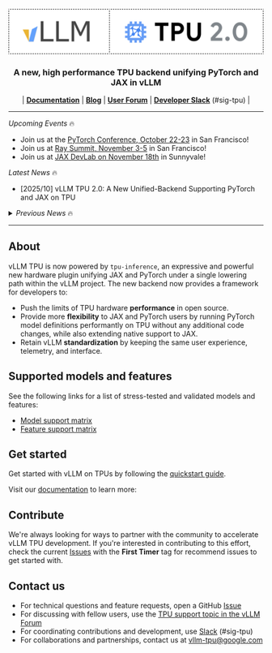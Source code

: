 <p align="center">
  <img src="docs/assets/tpu2.0_banner.png" alt="vLLM TPU 2.0">
</p>

<h3 align="center">
A new, high performance TPU backend unifying PyTorch and JAX in vLLM
</h3>

<p align="center">
| <a href="https://github.com/vllm-project/tpu-inference/tree/main/docs"><b>Documentation</b></a> | <a href="https://blog.vllm.ai/"><b>Blog</b></a> | <a href="https://discuss.vllm.ai/c/hardware-support/google-tpu-support/27"><b>User Forum</b></a> | <a href="https://slack.vllm.ai"><b>Developer Slack</b></a> (#sig-tpu) |
</p>

---

_Upcoming Events_ 🔥

- Join us at the [PyTorch Conference, October 22-23](https://events.linuxfoundation.org/pytorch-conference/) in San Francisco!
- Join us at [Ray Summit, November 3-5](https://www.anyscale.com/ray-summit/2025) in San Francisco!
- Join us at [JAX DevLab on November 18th](https://rsvp.withgoogle.com/events/devlab-fall-2025) in Sunnyvale!
  
_Latest News_ 🔥

- [2025/10] vLLM TPU 2.0: A New Unified-Backend Supporting PyTorch and JAX on TPU
<!--TODO: add link: Read Google Cloud's Blog Post about vLLM TPU 2.0!-->

<details>
<summary><i>Previous News</i> 🔥</summary>
  
</details>

---

## About

vLLM TPU is now powered by `tpu-inference`, an expressive and powerful new hardware plugin unifying JAX and PyTorch under a single lowering path within the vLLM project. The new backend now provides a framework for developers to:

- Push the limits of TPU hardware **performance** in open source.
- Provide more **flexibility** to JAX and PyTorch users by running PyTorch model definitions performantly on TPU without any additional code changes, while also extending native support to JAX.
- Retain vLLM **standardization** by keeping the same user experience, telemetry, and interface.

## Supported models and features

See the following links for a list of stress-tested and validated models and features:

- [Model support matrix](https://github.com/vllm-project/tpu-inference/blob/main/model_support_matrix.csv)
- [Feature support matrix](https://github.com/vllm-project/tpu-inference/blob/main/feature_support_matrix.csv)

## Get started

Get started with vLLM on TPUs by following the [quickstart guide](https://github.com/vllm-project/tpu-inference/tree/main/docs/getting_started/quickstart.md).

Visit our [documentation](https://github.com/vllm-project/tpu-inference/tree/main/docs) to learn more:

## Contribute

We're always looking for ways to partner with the community to accelerate vLLM TPU development. If you're interested in contributing to this effort, check the current [Issues](https://github.com/vllm-project/tpu-inference/issues) with the **First Timer** tag for recommend issues to get started with.

## Contact us

- For technical questions and feature requests, open a GitHub [Issue](https://github.com/vllm-project/tpu-inference/issues)
- For discussing with fellow users, use the [TPU support topic in the vLLM Forum](https://discuss.vllm.ai/c/hardware-support/google-tpu-support/27)
- For coordinating contributions and development, use [Slack](https://slack.vllm.ai) (#sig-tpu)
- For collaborations and partnerships, contact us at [vllm-tpu@google.com](mailto:vllm-tpu@google.com)
